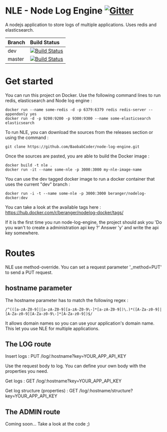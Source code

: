 # NLE - Node Log Engine [![Gitter](https://badges.gitter.im/BaobabCoder/node-log-engine.svg)](https://gitter.im/BaobabCoder/node-log-engine?utm_source=badge&utm_medium=badge&utm_campaign=pr-badge)
A nodejs application to store logs of multiple applications. Uses redis and elasticsearch.

Branch | Build Status 
------ | :----------- 
dev | [![Build Status](https://travis-ci.org/BaobabCoder/node-log-engine.svg?branch=dev)](https://travis-ci.org/BaobabCoder/node-log-engine)
master | [![Build Status](https://travis-ci.org/BaobabCoder/node-log-engine.svg?branch=master)](https://travis-ci.org/BaobabCoder/node-log-engine)


# Get started

You can run this project on Docker. Use the following command lines to run redis, elasticsearch and Node log engine :

    docker run --name some-redis -d -p 6379:6379 redis redis-server --appendonly yes
    docker run -d -p 9200:9200 -p 9300:9300 --name some-elasticsearch elasticsearch

To run NLE, you can download the sources from the releases section or using the command :

    git clone https://github.com/BaobabCoder/node-log-engine.git

Once the sources are pasted, you are able to build the Docker image :

    docker build -t nle .
    docker run -it --name some-nle -p 3000:3000 my-nle-image-name

You can use the dev tagged docker image to run a docker container that uses the current "dev" branch :

    docker run -i -t --name some-nle -p 3000:3000 beranger/nodelog-docker:dev

You can take a look at the available tags here : https://hub.docker.com/r/beranger/nodelog-docker/tags/

If it is the first time you run node-log-engine, the project should ask you 'Do you wan't to create a administration api key ?'
Answer 'y' and write the api key somewhere.

# Routes

NLE use method-override. You can set a request parameter '_method=PUT' to send a PUT request.

## hostname parameter

The hostname parameter has to match the following regex :        

    /^(([a-zA-Z0-9]|[a-zA-Z0-9][a-zA-Z0-9\-]*[a-zA-Z0-9])\.)*([A-Za-z0-9]|[A-Za-z0-9][A-Za-z0-9\-]*[A-Za-z0-9])$/

It allows domain names so you can use your application's domain name. This let you use NLE for multiple applications.

## The LOG route

Insert logs : 
    PUT /log/:hostname?key=YOUR_APP_API_KEY
    
Use the request body to log. You can define your own body with the properties you need.

Get logs :
    GET /log/:hostname?key=YOUR_APP_API_KEY
    
Get log structure (properties) :
    GET /log/:hostname/structure?key=YOUR_APP_API_KEY
    
## The ADMIN route

Coming soon... Take a look at the code ;)
